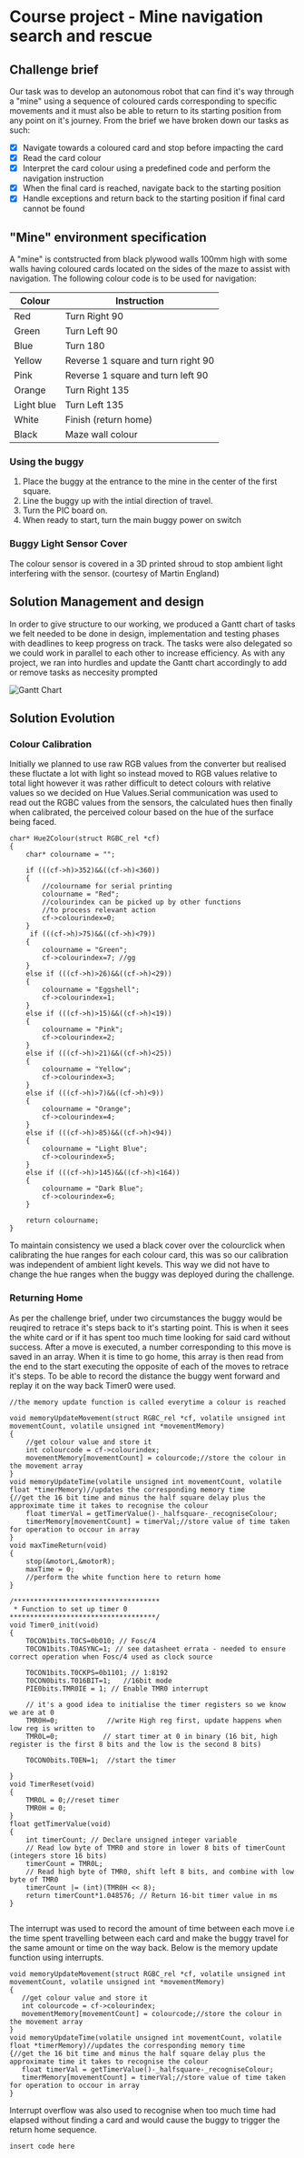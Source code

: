 # Course project - Mine navigation search and rescue

## Challenge brief

Our task was to develop an autonomous robot that can find it's way through a "mine" using a sequence of coloured cards corresponding to specific movements and it must also be able to return to its starting position from any point on it's journey.  From the brief we have broken down our tasks as such: 

- [x]  Navigate towards a coloured card and stop before impacting the card
- [x]  Read the card colour
- [x]  Interpret the card colour using a predefined code and perform the navigation instruction
- [x]  When the final card is reached, navigate back to the starting position
- [x]  Handle exceptions and return back to the starting position if final card cannot be found

## "Mine" environment specification

A "mine" is contstructed from black plywood walls 100mm high with some walls having coloured cards located on the sides of the maze to assist with navigation. The following colour code is to be used for navigation:

Colour | Instruction
---------|---------
Red | Turn Right 90
Green | Turn Left 90
Blue | Turn 180
Yellow | Reverse 1 square and turn right 90
Pink | Reverse 1 square and turn left 90
Orange | Turn Right 135
Light blue | Turn Left 135 
White | Finish (return home)
Black | Maze wall colour

### Using the buggy

1. Place the buggy at the entrance to the mine in the center of the first square.
1. Line the buggy up with the intial direction of travel.
1. Turn the PIC board on.
1. When ready to start, turn the main buggy power on switch

### Buggy Light Sensor Cover

The colour sensor is covered in a 3D printed shroud to stop ambient light interfering with the sensor. (courtesy of Martin England)


## Solution Management and design
In order to give structure to our working, we produced a Gantt chart of tasks we felt needed to be done in design, implementation and testing phases with deadlines to keep progress on track. The tasks were also delegated so we could work in parallel to each other to increase efficiency. As with any project, we ran into hurdles and update the Gantt chart accordingly to add or remove tasks as neccesity prompted

![Gantt Chart](https://github.com/ME3-HECM/final-project-olivier/blob/main/Screenshot%202023-03-15%20125240.jpg)

## Solution Evolution
### Colour Calibration
Initially we planned to use raw RGB values from the converter but realised these fluctate a lot with light so instead moved to RGB values relative to total light however it was rather difficult to detect colours with relative values so we decided on Hue Values.Serial communication was used to read out the RGBC values from the sensors, the calculated hues then finally when calibrated, the perceived colour based on the hue of the surface being faced.

```
char* Hue2Colour(struct RGBC_rel *cf)
{
    char* colourname = "";
  
    if (((cf->h)>352)&&((cf->h)<360))
    {
        //colourname for serial printing
        colourname = "Red";
        //colourindex can be picked up by other functions
        //to process relevant action
        cf->colourindex=0;
    }
     if (((cf->h)>75)&&((cf->h)<79))
    {
        colourname = "Green";
        cf->colourindex=7; //gg
    }
    else if (((cf->h)>26)&&((cf->h)<29))
    {
        colourname = "Eggshell";
        cf->colourindex=1;
    }
    else if (((cf->h)>15)&&((cf->h)<19))
    {
        colourname = "Pink";
        cf->colourindex=2;
    }
    else if (((cf->h)>21)&&((cf->h)<25))
    {
        colourname = "Yellow";
        cf->colourindex=3;
    }
    else if (((cf->h)>7)&&((cf->h)<9))
    {
        colourname = "Orange";
        cf->colourindex=4;
    }
    else if (((cf->h)>85)&&((cf->h)<94))
    {
        colourname = "Light Blue";
        cf->colourindex=5;
    }
    else if (((cf->h)>145)&&((cf->h)<164))
    {
        colourname = "Dark Blue";
        cf->colourindex=6;
    }
    
    return colourname;
}
```

To maintain consistency we used a black cover over the colourclick when calibrating the hue ranges for each colour card, this was so our calibration was independent of ambient light kevels. This way we did not have to change the hue ranges when the buggy was deployed during the challenge.

### Returning Home
As per the challenge brief, under two circumstances the buggy would be reuqired to retrace it's steps back to it's starting point. This is when it sees the white card or if it has spent too much time looking for said card without success. After a move is executed, a number corresponding to this move is saved in an array. When it is time to go home, this array is then read from the end to the start executing the opposite of each of the moves to retrace it's steps.
To be able to record the distance the buggy went forward and replay it on the way back Timer0 were used.
```
//the memory update function is called everytime a colour is reached

void memoryUpdateMovement(struct RGBC_rel *cf, volatile unsigned int movementCount, volatile unsigned int *movementMemory)
{
    //get colour value and store it 
    int colourcode = cf->colourindex;
    movementMemory[movementCount] = colourcode;//store the colour in the movement array
}
void memoryUpdateTime(volatile unsigned int movementCount, volatile float *timerMemory)//updates the corresponding memory time
{//get the 16 bit time and minus the half square delay plus the approximate time it takes to recognise the colour
    float timerVal = getTimerValue()-_halfsquare-_recogniseColour;
    timerMemory[movementCount] = timerVal;//store value of time taken for operation to occour in array
}
void maxTimeReturn(void)
{
    stop(&motorL,&motorR);
    maxTime = 0;
    //perform the white function here to return home
}

```

```
/************************************
 * Function to set up timer 0
************************************/
void Timer0_init(void)
{
    T0CON1bits.T0CS=0b010; // Fosc/4
    T0CON1bits.T0ASYNC=1; // see datasheet errata - needed to ensure correct operation when Fosc/4 used as clock source

    T0CON1bits.T0CKPS=0b1101; // 1:8192
    T0CON0bits.T016BIT=1;	//16bit mode	
	PIE0bits.TMR0IE = 1; // Enable TMR0 interrupt
    
    // it's a good idea to initialise the timer registers so we know we are at 0
    TMR0H=0;            //write High reg first, update happens when low reg is written to
    TMR0L=0;           // start timer at 0 in binary (16 bit, high register is the first 8 bits and the low is the second 8 bits)	

    T0CON0bits.T0EN=1;	//start the timer
    
}
void TimerReset(void)
{
    TMR0L = 0;//reset timer
    TMR0H = 0;
}
float getTimerValue(void)
{
    int timerCount; // Declare unsigned integer variable
    // Read low byte of TMR0 and store in lower 8 bits of timerCount (integers store 16 bits)
    timerCount = TMR0L;
    // Read high byte of TMR0, shift left 8 bits, and combine with low byte of TMR0
    timerCount |= (int)(TMR0H << 8);
    return timerCount*1.048576; // Return 16-bit timer value in ms 
}
 
```
The interrupt was used to record the amount of time between each move i.e the time spent travelling between each card and make the buggy travel for the same amount or time on the way back. Below is the memory update function using interrupts.
 ```
void memoryUpdateMovement(struct RGBC_rel *cf, volatile unsigned int movementCount, volatile unsigned int *movementMemory)
{
    //get colour value and store it 
    int colourcode = cf->colourindex;
    movementMemory[movementCount] = colourcode;//store the colour in the movement array
}
void memoryUpdateTime(volatile unsigned int movementCount, volatile float *timerMemory)//updates the corresponding memory time
{//get the 16 bit time and minus the half square delay plus the approximate time it takes to recognise the colour
    float timerVal = getTimerValue()-_halfsquare-_recogniseColour;
    timerMemory[movementCount] = timerVal;//store value of time taken for operation to occour in array
}
```
Interrupt overflow was also used to recognise when too much time had elapsed without finding a card and would cause the buggy to trigger the return home sequence.
```
insert code here
```



